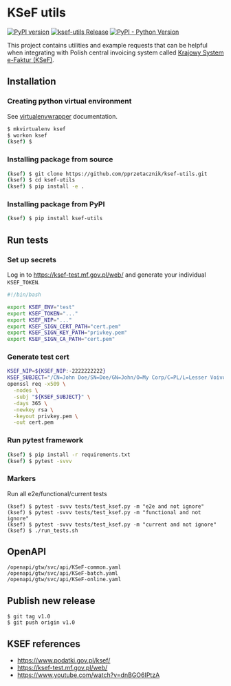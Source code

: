 # KSeF utils

[![PyPI version](https://badge.fury.io/py/ksef-utils.svg)](https://pypi.org/project/ksef-utils/)
[![ksef-utils Release](https://github.com/pprzetacznik/ksef-utils/actions/workflows/release.yml/badge.svg)](https://github.com/pprzetacznik/ksef-utils/actions/workflows/release.yml)
[![PyPI - Python Version](https://img.shields.io/pypi/pyversions/ksef-utils)](https://pypi.org/project/ksef-utils/)

This project contains utilities and example requests that can be helpful when integrating with Polish central invoicing system called [Krajowy System e-Faktur (KSeF)](https://www.podatki.gov.pl/ksef/).

## Installation

### Creating python virtual environment

See [virtualenvwrapper](https://virtualenvwrapper.readthedocs.io/en/latest/) documentation.

```Bash
$ mkvirtualenv ksef
$ workon ksef
(ksef) $
```

### Installing package from source

```Bash
(ksef) $ git clone https://github.com/pprzetacznik/ksef-utils.git
(ksef) $ cd ksef-utils
(ksef) $ pip install -e .
```

### Installing package from PyPI

```Bash
(ksef) $ pip install ksef-utils
```

## Run tests

### Set up secrets

Log in to https://ksef-test.mf.gov.pl/web/ and generate your individual `KSEF_TOKEN`.

```Bash
#!/bin/bash

export KSEF_ENV="test"
export KSEF_TOKEN="..."
export KSEF_NIP="..."
export KSEF_SIGN_CERT_PATH="cert.pem"
export KSEF_SIGN_KEY_PATH="privkey.pem"
export KSEF_SIGN_CA_PATH="cert.pem"
```

### Generate test cert

```Bash
KSEF_NIP=${KSEF_NIP:-2222222222}
KSEF_SUBJECT="/CN=John Doe/SN=Doe/GN=John/O=My Corp/C=PL/L=Lesser Voivodeship/serialNumber=NIP-${KSEF_NIP}/description=John Doe NIP-${KSEF_NIP}"
openssl req -x509 \
  -nodes \
  -subj "${KSEF_SUBJECT}" \
  -days 365 \
  -newkey rsa \
  -keyout privkey.pem \
  -out cert.pem
```

### Run pytest framework

```Bash
(ksef) $ pip install -r requirements.txt
(ksef) $ pytest -svvv
```

### Markers

Run all e2e/functional/current tests
```
(ksef) $ pytest -svvv tests/test_ksef.py -m "e2e and not ignore"
(ksef) $ pytest -svvv tests/test_ksef.py -m "functional and not ignore"
(ksef) $ pytest -svvv tests/test_ksef.py -m "current and not ignore"
(ksef) $ ./run_tests.sh
```

## OpenAPI

```
/openapi/gtw/svc/api/KSeF-common.yaml
/openapi/gtw/svc/api/KSeF-batch.yaml
/openapi/gtw/svc/api/KSeF-online.yaml
```

## Publish new release

```
$ git tag v1.0
$ git push origin v1.0
```

## KSEF references

* https://www.podatki.gov.pl/ksef/
* https://ksef-test.mf.gov.pl/web/
* https://www.youtube.com/watch?v=dnBGO6IPtzA
